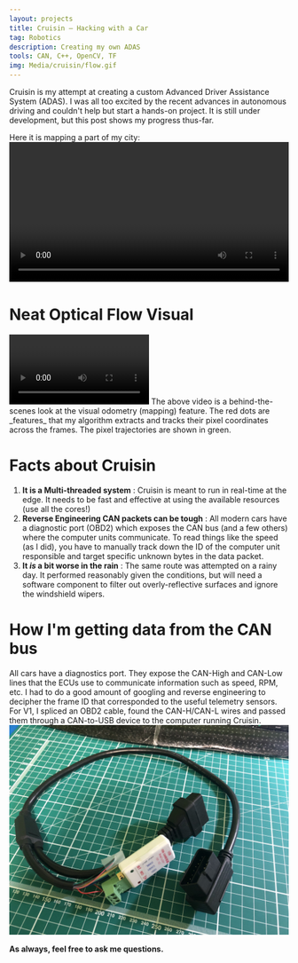```yaml
---
layout: projects
title: Cruisin — Hacking with a Car
tag: Robotics
description: Creating my own ADAS 
tools: CAN, C++, OpenCV, TF
img: Media/cruisin/flow.gif
---
```

Cruisin is my attempt at creating a custom Advanced Driver Assistance System (ADAS). I was all too excited by the recent advances in autonomous driving and couldn't help but start a hands-on project. It is still under development, but this post shows my progress thus-far.

Here it is mapping a part of my city:
<video controls src="/Media/cruisin/Cruisin Trailer LowRes.mp4" width="100%">
    Sorry, your browser doesn't support embedded videos.
</video>

# Neat Optical Flow Visual
<video controls src="/Media/cruisin/flow.mp4" width="50%">
    Sorry, your browser doesn't support embedded videos.
</video>
The above video is a behind-the-scenes look at the visual odometry (mapping) feature. The red dots are _features_ that my algorithm extracts and tracks their pixel coordinates across the frames. The pixel trajectories are shown in green.

# Facts about Cruisin
1. **It is a Multi-threaded system** : Cruisin is meant to run in real-time at the edge. It needs to be fast and effective at using the available resources (use all the cores!)
2. **Reverse Engineering CAN packets can be tough** : All modern cars have a diagnostic port (OBD2) which exposes the CAN bus (and a few others) where the computer units communicate. To read things like the speed (as I did), you have to manually track down the ID of the computer unit responsible and target specific unknown bytes in the data packet.
3. **It _is_ a bit worse in the rain** : The same route was attempted on a rainy day. It performed reasonably given the conditions, but will need a software component to filter out overly-reflective surfaces and ignore the windshield wipers.

# How I'm getting data from the CAN bus
All cars have a diagnostics port. They expose the CAN-High and CAN-Low lines that the ECUs use to communicate information such as speed, RPM, etc. I had to do a good amount of googling and reverse engineering to decipher the frame ID that corresponded to the useful telemetry sensors. For V1, I spliced an OBD2 cable, found the CAN-H/CAN-L wires and passed them through a CAN-to-USB device to the computer running Cruisin. 
<img src="/Media/cruisin/OBD2.JPG">

**As always, feel free to ask me questions.**
